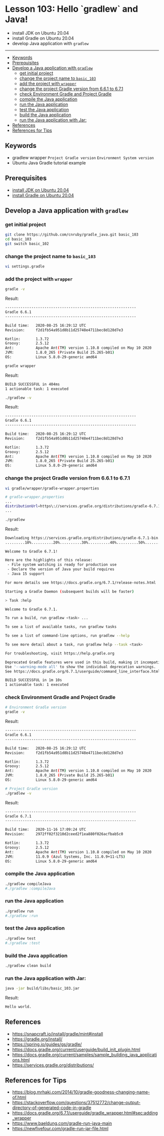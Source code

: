 <h1>Lesson 103: Hello `gradlew` and Java!</h1>

- install JDK on Ubuntu 20.04
- install Gradle on Ubuntu 20.04
- develop Java application with `gradlew`

---

- [Keywords](#keywords)
- [Prerequisites](#prerequisites)
- [Develop a Java application with `gradlew`](#develop-a-java-application-with-gradlew)
  - [get initial project](#get-initial-project)
  - [change the project name to `basic_103`](#change-the-project-name-to-basic_103)
  - [add the project with `wrapper`](#add-the-project-with-wrapper)
  - [change the project Gradle version from 6.6.1 to 6.7.1](#change-the-project-gradle-version-from-661-to-671)
  - [check Environment Gradle and Project Gradle](#check-environment-gradle-and-project-gradle)
  - [compile the Java application](#compile-the-java-application)
  - [run the Java application](#run-the-java-application)
  - [test the Java application](#test-the-java-application)
  - [build the Java application](#build-the-java-application)
  - [run the Java application with Jar:](#run-the-java-application-with-jar)
- [References](#references)
- [References for Tips](#references-for-tips)


## Keywords
- gradlew wrapper `Project Gradle version` `Environment System version` 
- Ubuntu Java Gradle tutorial example

## Prerequisites
- [install JDK on Ubuntu 20.04](https://github.com/cnruby/gradle_java/blob/basic_101/README.md)
- [install Gradle on Ubuntu 20.04](https://github.com/cnruby/gradle_java/blob/basic_102/README.md)

## Develop a Java application with `gradlew`

### get initial project

```bash
git clone https://github.com/cnruby/gradle_java.git basic_103
cd basic_103
git switch basic_102
```

### change the project name to `basic_103`

```bash
vi settings.gradle
```

### add the project with `wrapper`

```bash
gradle -v
```

Result:

```bash
------------------------------------------------------------
Gradle 6.6.1
------------------------------------------------------------

Build time:   2020-08-25 16:29:12 UTC
Revision:     f2d1fb54a951d8b11d25748e4711bec8d128d7e3

Kotlin:       1.3.72
Groovy:       2.5.12
Ant:          Apache Ant(TM) version 1.10.8 compiled on May 10 2020
JVM:          1.8.0_265 (Private Build 25.265-b01)
OS:           Linux 5.8.0-29-generic amd64
```

```bash
gradle wrapper
```

Result:

```bash
BUILD SUCCESSFUL in 404ms
1 actionable task: 1 executed
```

```bash
./gradlew -v
```

Result:

```bash
------------------------------------------------------------
Gradle 6.6.1
------------------------------------------------------------

Build time:   2020-08-25 16:29:12 UTC
Revision:     f2d1fb54a951d8b11d25748e4711bec8d128d7e3

Kotlin:       1.3.72
Groovy:       2.5.12
Ant:          Apache Ant(TM) version 1.10.8 compiled on May 10 2020
JVM:          1.8.0_265 (Private Build 25.265-b01)
OS:           Linux 5.8.0-29-generic amd64
```

### change the project Gradle version from 6.6.1 to 6.7.1

```bash
vi gradle/wrapper/gradle-wrapper.properties
```

```bash
# gradle-wrapper.properties
...
distributionUrl=https\://services.gradle.org/distributions/gradle-6.7.1-bin.zip
...
```

```bash
./gradlew
```

Result:

```bash
Downloading https://services.gradle.org/distributions/gradle-6.7.1-bin.zip
.........10%..........20%..........30%..........40%..........50%.........60%..........70%..........80%..........90%..........100%

Welcome to Gradle 6.7.1!

Here are the highlights of this release:
 - File system watching is ready for production use
 - Declare the version of Java your build requires
 - Java 15 support

For more details see https://docs.gradle.org/6.7.1/release-notes.html

Starting a Gradle Daemon (subsequent builds will be faster)

> Task :help

Welcome to Gradle 6.7.1.

To run a build, run gradlew <task> ...

To see a list of available tasks, run gradlew tasks

To see a list of command-line options, run gradlew --help

To see more detail about a task, run gradlew help --task <task>

For troubleshooting, visit https://help.gradle.org

Deprecated Gradle features were used in this build, making it incompatible with Gradle 7.0.
Use '--warning-mode all' to show the individual deprecation warnings.
See https://docs.gradle.org/6.7.1/userguide/command_line_interface.html#sec:command_line_warnings

BUILD SUCCESSFUL in 1m 10s
1 actionable task: 1 executed
```

### check Environment Gradle and Project Gradle

```bash
# Environment Gradle version
gradle -v
```

Result:

```bash
------------------------------------------------------------
Gradle 6.6.1
------------------------------------------------------------

Build time:   2020-08-25 16:29:12 UTC
Revision:     f2d1fb54a951d8b11d25748e4711bec8d128d7e3

Kotlin:       1.3.72
Groovy:       2.5.12
Ant:          Apache Ant(TM) version 1.10.8 compiled on May 10 2020
JVM:          1.8.0_265 (Private Build 25.265-b01)
OS:           Linux 5.8.0-29-generic amd64
```


```bash
# Project Gradle version
./gradlew -v
```

Result:

```bash
------------------------------------------------------------
Gradle 6.7.1
------------------------------------------------------------

Build time:   2020-11-16 17:09:24 UTC
Revision:     2972ff02f3210d2ceed2f1ea880f026acfbab5c0

Kotlin:       1.3.72
Groovy:       2.5.12
Ant:          Apache Ant(TM) version 1.10.8 compiled on May 10 2020
JVM:          11.0.9 (Azul Systems, Inc. 11.0.9+11-LTS)
OS:           Linux 5.8.0-29-generic amd64
```


### compile the Java application

```bash
./gradlew compileJava
#./gradlew :compileJava
```

### run the Java application

```bash
./gradlew run
#./gradlew :run
```

### test the Java application

```bash
./gradlew test
#./gradlew :test
```

### build the Java application
 
```bash
./gradlew clean build
```

### run the Java application with Jar:

```bash
java -jar build/libs/basic_103.jar
```

Result:

```bash
Hello world.
```


## References
- https://snapcraft.io/install/gradle/mint#install
- https://gradle.org/install/
- https://spring.io/guides/gs/gradle/
- https://docs.gradle.org/current/userguide/build_init_plugin.html
- https://docs.gradle.org/current/samples/sample_building_java_applications.html
- https://services.gradle.org/distributions/

## References for Tips
- https://blog.mrhaki.com/2014/10/gradle-goodness-changing-name-of.html
- https://stackoverflow.com/questions/37512772/change-output-directory-of-generated-code-in-gradle
- https://docs.gradle.org/6.7.1/userguide/gradle_wrapper.html#sec:adding_wrapper
- https://www.baeldung.com/gradle-run-java-main
- https://newfivefour.com/gradle-run-jar-file.html

